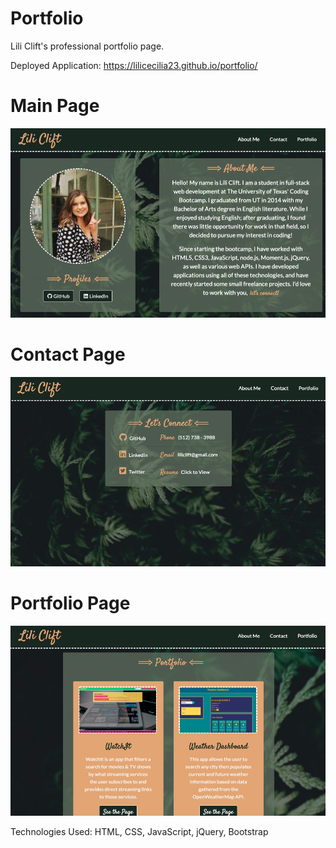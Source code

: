 # Portfolio
Lili Clift's professional portfolio page. 

Deployed Application: https://lilicecilia23.github.io/portfolio/

# Main Page
<img src="Assets/Images/aboutScreen.png">

# Contact Page
<img src="Assets/Images/contactScreen.png">

# Portfolio Page
<img src="Assets/Images/folioScreen.png">

Technologies Used: HTML, CSS, JavaScript, jQuery, Bootstrap